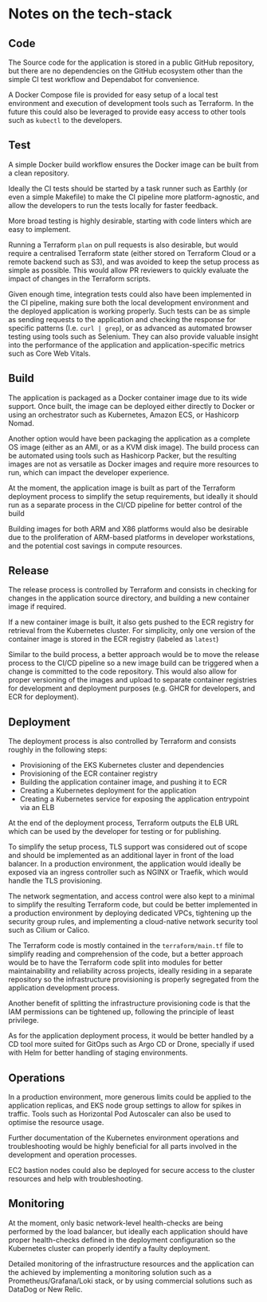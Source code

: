# Notes on the tech-stack

## Code

The Source code for the application is stored in a public GitHub repository, but there are no dependencies on the GitHub
ecosystem other than the simple CI test workflow and Dependabot for convenience.

A Docker Compose file is provided for easy setup of a local test environment and execution of development tools such
as Terraform. In the future this could also be leveraged to provide easy access to other tools such as `kubectl` to the
developers.

## Test

A simple Docker build workflow ensures the Docker image can be built from a clean repository.

Ideally the CI tests should be started by a task runner such as Earthly (or even a simple Makefile) to make the CI
pipeline more platform-agnostic, and allow the developers to run the tests locally for faster feedback.

More broad testing is highly desirable, starting with code linters which are easy to implement.

Running a Terraform `plan` on pull requests is also desirable, but would require a centralised Terraform state (either
stored on Terraform Cloud or a remote backend such as S3), and was avoided to keep the setup process as simple as
possible. This would allow PR reviewers to quickly evaluate the impact of changes in the Terraform scripts.

Given enough time, integration tests could also have been implemented in the CI pipeline, making sure both the local
development environment and the deployed application is working properly. Such tests can be as simple as sending
requests to the application and checking the response for specific patterns (I.e. `curl | grep`), or as advanced as
automated browser testing using tools such as Selenium. They can also provide valuable insight into the performance of
the application and application-specific metrics such as Core Web Vitals.

## Build

The application is packaged as a Docker container image due to its wide support.
Once built, the image can be deployed either directly to Docker or using an orchestrator such as Kubernetes, Amazon
ECS, or Hashicorp Nomad.

Another option would have been packaging the application as a complete OS image (either as an AMI, or as a KVM disk
image). The build process can be automated using tools such as Hashicorp Packer, but the resulting images are not as
versatile as Docker images and require more resources to run, which can impact the developer experience.

At the moment, the application image is built as part of the Terraform deployment process to simplify the setup
requirements, but ideally it should run as a separate process in the CI/CD pipeline for better control of the build

Building images for both ARM and X86 platforms would also be desirable due to the proliferation of ARM-based platforms
in developer workstations, and the potential cost savings in compute resources.

## Release

The release process is controlled by Terraform and consists in checking for changes in the application source directory,
and building a new container image if required.

If a new container image is built, it also gets pushed to the ECR registry for retrieval from the Kubernetes cluster.
For simplicity, only one version of the container image is stored in the ECR registry (labeled as `latest`)

Similar to the build process, a better approach would be to move the release process to the CI/CD pipeline so a new
image build can be triggered when a change is committed to the code repository. This would also allow for proper
versioning of the images and upload to separate container registries for development and deployment purposes (e.g. GHCR
for developers, and ECR for deployment).

## Deployment

The deployment process is also controlled by Terraform and consists roughly in the following steps:

- Provisioning of the EKS Kubernetes cluster and dependencies
- Provisioning of the ECR container registry
- Building the application container image, and pushing it to ECR
- Creating a Kubernetes deployment for the application
- Creating a Kubernetes service for exposing the application entrypoint via an ELB

At the end of the deployment process, Terraform outputs the ELB URL which can be used by the developer for testing or
for publishing.

To simplify the setup process, TLS support was considered out of scope and should be implemented as an additional layer
in front of the load balancer. In a production environment, the application would ideally be exposed via an ingress
controller such as NGINX or Traefik, which would handle the TLS provisioning.

The network segmentation, and access control were also kept to a minimal to simplify the resulting Terraform code, but
could be better implemented in a production environment by deploying dedicated VPCs, tightening up the security group
rules, and implementing a cloud-native network security tool such as Cilium or Calico.

The Terraform code is mostly contained in the `terraform/main.tf` file to simplify reading and comprehension of the
code, but a better approach would be to have the Terraform code split into modules for better maintainability and
reliability across projects, ideally residing in a separate repository so the infrastructure provisioning is properly
segregated from the application development process.

Another benefit of splitting the infrastructure provisioning code is that the IAM permissions can be tightened up,
following the principle of least privilege.

As for the application deployment process, it would be better handled by a CD tool more suited for GitOps such as Argo
CD or Drone, specially if used with Helm for better handling of staging environments.

## Operations

In a production environment, more generous limits could be applied to the application replicas, and EKS node group
settings to allow for spikes in traffic. Tools such as Horizontal Pod Autoscaler can also be used to optimise the
resource usage.

Further documentation of the Kubernetes environment operations and troubleshooting would be highly beneficial for all
parts involved in the development and operation processes.

EC2 bastion nodes could also be deployed for secure access to the cluster resources and help with troubleshooting.

## Monitoring

At the moment, only basic network-level health-checks are being performed by the load balancer, but ideally each
application should have proper health-checks defined in the deployment configuration so the Kubernetes cluster can
properly identify a faulty deployment.

Detailed monitoring of the infrastructure resources and the application can the achieved by implementing a monitoring
solution such as a Prometheus/Grafana/Loki stack, or by using commercial solutions such as DataDog or New Relic.  
